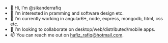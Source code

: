 - 👋 Hi, I’m @sikanderrafiq
- 👀 I’m interested in pramming and software design etc.
- 🌱 I’m currently working in angular6+, node, express, mongodb, html, css etc.
- 💞️ I’m looking to collaborate on desktop/web/distributed/mobile apps.
- 📫 You can reach me out on hafiz_rafiq@hotmail.com.

<!---
sikanderrafiq/sikanderrafiq is a ✨ special ✨ repository because its `README.md` (this file) appears on your GitHub profile.
You can click the Preview link to take a look at your changes.
--->
